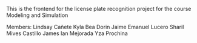 This is the frontend for the license plate recognition project for the course Modeling and Simulation

Members:
Lindsay Cañete
Kyla Bea Dorin
Jaime Emanuel Lucero
Sharil Mives Castillo
James Ian Mejorada
Yza Prochina